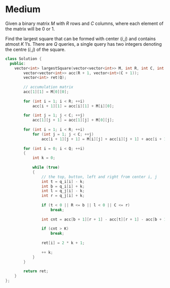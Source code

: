 # Medium

Given a binary matrix $M$ with $R$ rows and $C$ columns, where each element of the matrix will be $0$ or $1$.

Find the largest square that can be formed with center $(i, j)$ and contains atmost $K$ $1$’s. There are $Q$ queries, a single query has two integers denoting the centre $(i,j)$ of the square.

```cpp
class Solution {
  public:
    vector<int> largestSquare(vector<vector<int>> M, int R, int C, int K, int Q, int q_i[], int q_j[]) {
        vector<vector<int>> acc(R + 1, vector<int>(C + 1));
        vector<int> ret(Q);
        
        // accumulation matrix
        acc[1][1] = M[0][0];
        
        for (int i = 1; i < R; ++i)
            acc[i + 1][1] = acc[i][1] + M[i][0];
            
        for (int j = 1; j < C; ++j)
            acc[1][j + 1] = acc[1][j] + M[0][j];
            
        for (int i = 1; i < R; ++i)
            for (int j = 1; j < C; ++j)
                acc[i + 1][j + 1] = M[i][j] + acc[i][j + 1] + acc[i + 1][j] - acc[i][j];
                
        for (int i = 0; i < Q; ++i)
        {
            int k = 0;
            
            while (true)
            {
                // the top, button, left and right from center i, j
                int t = q_i[i] - k;
                int b = q_i[i] + k;
                int l = q_j[i] - k;
                int r = q_j[i] + k;
                
                if (t < 0 || R <= b || l < 0 || C <= r)
                    break;
                
                int cnt = acc[b + 1][r + 1] - acc[t][r + 1] - acc[b + 1][l] + acc[t][l];
                
                if (cnt > K)
                    break;
                    
                ret[i] = 2 * k + 1;
                
                ++ k;
            }
        }
        
        return ret;
    }
};
```
